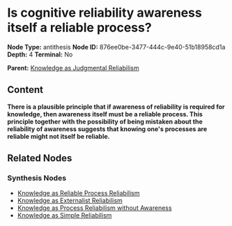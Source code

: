 # Is cognitive reliability awareness itself a reliable process?

**Node Type:** antithesis
**Node ID:** 876ee0be-3477-444c-9e40-51b18958cd1a
**Depth:** 4
**Terminal:** No

**Parent:** [Knowledge as Judgmental Reliabilism](knowledge-as-judgmental-reliabilism-synthesis-8c2d7b5c-dbe5-47f7-90e8-12d43ddeb551.md)

## Content

**There is a plausible principle that if awareness of reliability is required for knowledge, then awareness itself must be a reliable process. This principle together with the possibility of being mistaken about the reliability of awareness suggests that knowing one's processes are reliable might not itself be reliable.**

## Related Nodes

### Synthesis Nodes

- [Knowledge as Reliable Process Reliabilism](knowledge-as-reliable-process-reliabilism-synthesis-f1ff8824-2183-4c11-9dcd-d7f8f4adcde0.md)
- [Knowledge as Externalist Reliabilism](knowledge-as-externalist-reliabilism-synthesis-b2d937f7-6521-4a91-8ebe-2f90befae938.md)
- [Knowledge as Process Reliabilism without Awareness](knowledge-as-process-reliabilism-without-awareness-synthesis-3b9d21b7-a63b-49b9-aa6f-f73ae409b1dc.md)
- [Knowledge as Simple Reliabilism](knowledge-as-simple-reliabilism-synthesis-ab42ba71-9f35-4625-8a18-ffb82f6cec4d.md)
